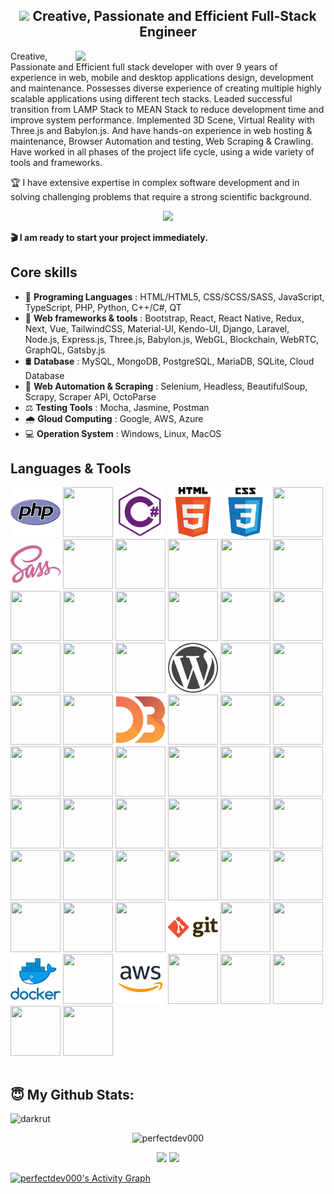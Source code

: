 <h2 align="center"><img src="https://media.giphy.com/media/hvRJCLFzcasrR4ia7z/giphy.gif" width="28"> Creative, Passionate and Efficient Full-Stack Engineer</h2>
<p>
<p>
  <img align="right" width="400" src="https://camo.githubusercontent.com/fa73289736064aba480d0708da37d7aa183a8c3e2bcc2f58c54285a3bbbeecc1/68747470733a2f2f7777772e61616c7068612e6e65742f77702d636f6e74656e742f75706c6f6164732f323032302f31322f66756c6c2d737461636b2d646576656c6f706d656e742e676966" />
<!--   <img width="40%" src="https://www.manageengine.com/images/msp-banner.svg" /> -->
</p>
<!-- <p align="center"><img src="https://scopetech.sa/static/media/react2.bd316a31.gif" /></p> -->
<!-- <p align="center"><img src="https://www.sithcomputers.com/wp-content/uploads/2021/02/Full-Stack-Developer-1.gif" /></p> -->
<p>
 Creative, Passionate and Efficient full stack developer with over 9 years of experience in web, mobile and desktop applications design, development and maintenance. Possesses diverse experience of creating multiple highly scalable applications using different tech stacks. Leaded successful transition from LAMP Stack to MEAN Stack to reduce development time and improve system performance. Implemented 3D Scene, Virtual Reality with Three.js and Babylon.js. And have hands-on experience in web hosting & maintenance, Browser Automation and testing, Web Scraping & Crawling. Have worked in all phases of the project life cycle, using a wide variety of tools and frameworks.
</p>
<p>🏆 I have extensive expertise in complex software development and in solving challenging problems that require a strong scientific background.</p>
</p>
<p align="center">
  <a href="https://github.com/perfectdev000"><img src="https://readme-typing-svg.herokuapp.com/?lines=Creative,%20Passionate%20and%20Efficient%20Full-Stack%20Software%20engineer;9+%2B%20years%20of%20hands-on%20experience;&center=true&width=800&height=45"></a>
</p>

<!--<b> 📝 Please check <a href="https://cvdesignr.com/p/618960fde7a23">My Resume</a></b>-->

<b> 🎬 I am ready to start your project immediately.</b>
## Core skills
- 💽 <b>Programing Languages</b> : HTML/HTML5, CSS/SCSS/SASS, JavaScript, TypeScript, PHP, Python, C++/C#, QT
- 📗 <b>Web frameworks & tools</b> : Bootstrap, React, React Native, Redux, Next, Vue, TailwindCSS, Material-UI, Kendo-UI, Django, Laravel, Node.js, Express.js, Three.js, Babylon.js, WebGL, Blockchain, WebRTC, GraphQL, Gatsby.js
- 🛢 <b>Database</b> : MySQL, MongoDB, PostgreSQL, MariaDB, SQLite, Cloud Database
- 🛵 <b>Web Automation & Scraping</b> : Selenium, Headless, BeautifulSoup, Scrapy, Scraper API, OctoParse
- ⚖ <b>Testing Tools</b> : Mocha, Jasmine, Postman
- 🌧 <b>Gloud Computing</b> : Google, AWS, Azure
- 💻 <b>Operation System</b> : Windows, Linux, MacOS
<!--<p align="center" style="margin-bottom: 10px;"><img src="https://github-profile-trophy.vercel.app/?username=perfectdev000&column=7&theme=onedark"/></p>-->
## Languages & Tools
<!-- programing languages -->
<code><img height="80" width="80" src="https://raw.githubusercontent.com/github/explore/80688e429a7d4ef2fca1e82350fe8e3517d3494d/topics/php/php.png"></code>
<code><img height="80" width="80" src="https://www.joinideas.org/wp-content/uploads/2017/06/python-logo.png"></code>
<code><img height="80" width="80" src="https://raw.githubusercontent.com/devicons/devicon/master/icons/csharp/csharp-line.svg"></code>
<code><img height="80" width="80" src="https://raw.githubusercontent.com/github/explore/80688e429a7d4ef2fca1e82350fe8e3517d3494d/topics/html/html.png"></code>
<code><img height="80" width="80" src="https://raw.githubusercontent.com/devicons/devicon/master/icons/css3/css3-original-wordmark.svg"></code>
<code><img height="80" width="80" src="https://www.mayurpatil.com/wp-content/uploads/2021/04/js.jpg"></code>
<code><img height="80" width="80" src="https://raw.githubusercontent.com/github/explore/80688e429a7d4ef2fca1e82350fe8e3517d3494d/topics/sass/sass.png"></code>
<code><img height="80" width="80" src="https://howtodoinjava.com/wp-content/uploads/jquery_logo.png"></code>
<code><img height="80" width="80" src="https://www.pikpng.com/pngl/m/217-2172365_bootstrap-featured-image-bootstrap-3-logo-png-clipart.png"></code>
<code><img height="80" width="80" src="https://miro.medium.com/max/609/1*8lKzkDJVWuVbqumysxMRYw.png"></code>
<code><img height="80" width="80" src="https://www.cloudcms.com/images/quickstarts/react/react.df70b005.png"></code>
<code><img height="80" width="80" src="https://toppng.com/uploads/preview/react-native-svg-transformer-allows-you-import-svg-aperture-science-innovators-logo-11562851994zqcpwozsvy.png"></code>
<code><img height="80" width="80" src="https://upload.wikimedia.org/wikipedia/commons/4/49/Redux.png"></code>
<code><img height="80" width="80" src="https://www.drupal.org/files/project-images/nextjs-drupal.jpg"></code>
<code><img height="80" width="80" src="https://cdn.icon-icons.com/icons2/2415/PNG/512/vuejs_original_wordmark_logo_icon_146305.png"></code>
<code><img height="80" width="80" src="https://miro.medium.com/max/1400/1*Smbj_VLH7JRp9GhLaKyiUQ.png"></code>
<code><img height="80" width="80" src="https://images.wondershare.com/mockitt/ant-design/ant-design.jpg"></code>
<code><img height="80" width="80" src="https://btihen.me/post_ruby_rails/rails_6_1_tailwind_2_0_alpinejs/featured.png"></code><!-- Back-end side -->
<code><img height="80" width="80" src="https://www.secret-source.eu/wp-content/uploads/2017/11/Laravel-logo.jpg"></code>
<code><img height="80" width="80" src="https://icon-library.com/images/node-js-icon/node-js-icon-8.jpg"></code>
<code><img height="80" width="80" src="https://miro.medium.com/max/1400/1*q9myzo5Au8OfsaSrCodNmw.png"></code>
<code><img height="80" width="80" src="https://raw.githubusercontent.com/github/explore/80688e429a7d4ef2fca1e82350fe8e3517d3494d/topics/wordpress/wordpress.png"></code>
<code><img height="80" width="80" src="https://web-creator.ru/uploads/Page/59/codeigniter.svg"></code>
<code><img height="80" width="80" src="https://www.pngjoy.com/pngl/267/5122810_shopify-logo-square-pos-hardware-bundle-star-micronics.png"></code><!-- WebGl, three.js, graphql,  -->
<code><img height="80" width="80" src="https://bachasoftware.com/wp-content/uploads/2020/07/icon_2-1.png"></code>
<code><img height="80" width="80" src="https://blogs.windows.com/wp-content/uploads/mswbprod/sites/3/2018/05/b58474ab97a2708346422fe7ce30c15e.png"></code>
<code><img height="80" width="80" src="https://raw.githubusercontent.com/devicons/devicon/master/icons/d3js/d3js-original.svg"></code>
<code><img height="80" width="80" src="https://topbestalternative.com/wp-content/uploads/2020/04/webgl-logo.png"></code>
<code><img height="80" width="80" src="https://www.chartjs.org/media/logo-title.svg"></code>
<code><img height="80" width="80" src="https://webrtc.github.io/webrtc-org/assets/images/webrtc-logo-vert-retro-255x305.png"></code>
<code><img height="80" width="80" src="https://graphql.org/img/brand/logos/logo-stacked.svg"></code><!-- DataBase -->
<code><img height="80" width="80" src="https://thumb.tildacdn.com/tild3635-3764-4263-b232-323639316131/-/format/webp/MySQL.png"></code>
<code><img height="80" width="80" src="https://www.opc-router.de/wp-content/uploads/2018/03/icon_sqlite_Database_128.png"></code>
<code><img height="80" width="80" src="https://d1q6f0aelx0por.cloudfront.net/product-logos/library-postgres-logo.png"></code>
<code><img height="80" width="80" src="https://static.javatpoint.com/mongodb/images/mongodb-tutorial.jpg"></code>
<code><img height="80" width="80" src="https://i.dlpng.com/static/png/7018427_preview.png"></code>
<code><img height="80" width="80" src="https://devops.com.vn/wp-content/uploads/2021/02/firebase.png"></code>
<code><img height="80" width="80" src="https://c7.alamy.com/comp/2B030PD/blockchain-crypto-currency-vector-logo-template-2B030PD.jpg"></code>
<code><img height="80" width="80" src="https://www.logopik.com/wp-content/uploads/edd/2018/07/Bitcoin-Logo-PNG.png"></code>
<code><img height="80" width="80" src="https://image.pngaaa.com/739/795739-middle.png"></code>
<code><img height="80" width="80" src="https://thumbs.dreamstime.com/b/bsv-binance-crypto-coins-cryptocurrency-logo-market-emblem-icos-tokens-134850916.jpg"></code>
<code><img height="80" width="80" src="https://cdn5.vectorstock.com/i/thumb-large/14/24/ltc-litecoin-the-logo-of-money-or-market-emblem-vector-23711424.jpg"></code><!-- Automation scraping -->
<code><img height="80" width="80" src="https://techcanvass.com/automation-blog/wp-content/uploads/2018/05/Selenium-Logo.png"></code>
<code><img height="80" width="80" src="https://hwk0702.github.io/img/bs.png"></code>
<code><img height="80" width="80" src="https://discoversdkcdn.azureedge.net/runtimecontent/companyfiles/6617/2328/thumbnail.png?v131141820642441697"></code>
<code><img height="80" width="80" src="https://res.cloudinary.com/hevo/image/upload/f_auto,q_auto/f_auto,q_auto/$wpsize_!_cld_full!,w_200,h_200,c_scale/v1612595736/hevo-learn/ScraperAPI.png"></code>
<code><img height="80" width="80" src="https://www.insightplatforms.com/wp-content/uploads/2019/07/Octoparse_logo.png"></code>
<code><img height="80" width="80" src="https://res.cloudinary.com/crunchbase-production/image/upload/c_lpad,h_170,w_170,f_auto,b_white,q_auto:eco,dpr_1/v1456673892/hq7ofzbkyjdf7jrthr2d.jpg"></code><!-- Testing tool -->
<code><img height="80" width="80" src="https://camo.githubusercontent.com/58045a79a69afea4cab1cea6def6d911fba3956cf5fd683addf41c032aa64088/68747470733a2f2f636c6475702e636f6d2f78465646784f696f41552e737667"></code>
<code><img height="80" width="80" src="https://cdn.icon-icons.com/icons2/2415/PNG/512/jasmine_plain_wordmark_logo_icon_146461.png"></code>
<code><img height="80" width="80" src="https://thumb.tildacdn.com/tild3061-6661-4632-b639-316134306538/-/format/webp/postman.png"></code><!-- git, cloud, OS -->
<code><img height="80" width="80" src="https://raw.githubusercontent.com/github/explore/80688e429a7d4ef2fca1e82350fe8e3517d3494d/topics/git/git.png"></code>
<code><img height="80" width="80" src="https://www.vhv.rs/dpng/d/464-4644573_github-logo-png-github-transparent-png.png"></code>
<code><img height="80" width="80" src="https://blog.savoirfairelinux.com/en-ca/wp-content/uploads/sites/2/2017/11/GitLab.png"></code>
<code><img height="80" width="80" src="https://raw.githubusercontent.com/github/explore/80688e429a7d4ef2fca1e82350fe8e3517d3494d/topics/docker/docker.png" ></code>
<code><img height="80" width="80" src="https://www.clipartmax.com/png/full/180-1808096_cloud-computing-free-icon-cloud-computing-icon-png.png" ></code>
<code><img height="80" width="80" src="https://raw.githubusercontent.com/github/explore/80688e429a7d4ef2fca1e82350fe8e3517d3494d/topics/aws/aws.png"></code>
<code><img height="80" width="80" src="https://www.nginx.com/wp-content/uploads/2017/12/Google-Cloud-Logo-Main.svg"></code>
<code><img height="80" width="80" src="https://www.business.com/images/rz/5aea2ba792a3a4a64d8b4576/Azure-Logo1.png"></code>
<code><img height="80" width="80" src="https://icons.iconarchive.com/icons/yootheme/social-bookmark/256/social-windows-box-icon.png" ></code>
<code><img height="80" width="80" src="https://www.freeiconspng.com/uploads/linux-icon-19.png" ></code>
<code><img height="80" width="80" src="https://freepngimg.com/thumb/mac_os_x/6-2-os-x-free-download-png.png" ></code>
<br><br>
## <b>😇 My Github Stats</b>:
<p align="left"><img src="https://komarev.com/ghpvc/?username=perfectdev000&label=Profile%20views&color=0e75b6&style=flat" alt="darkrut" /> </p>
<p align="center" style="margin-bottom: 10px;"><img src="https://github-profile-trophy.vercel.app/?username=perfectdev000&column=7&theme=onedark" alt="perfectdev000" /></p>
<p align="center">
  <img src = "https://github-readme-stats.vercel.app/api?username=perfectdev000&show_icons=true&include_all_commits=true&count_private=true&theme=tokyonight"> 
  <img src = "https://github-readme-stats.vercel.app/api/top-langs/?username=perfectdev000&langs_count=8&layout=compact&theme=tokyonight&include_all_commits=true">
</p>
<a href="https://github.com/perfectdev000/perfectdev000">
  <img alt="perfectdev000's Activity Graph" src="https://activity-graph.herokuapp.com/graph?username=perfectdev000&bg_color=22222E&color=DDDD66&line=00FFFF&point=0000FF"/>
</a>
  
</p>
</details>
<!--
<div align="center">
<h2> Connect with me <img src='https://raw.githubusercontent.com/ShahriarShafin/ShahriarShafin/main/Assets/handshake.gif' width="100px"></h2>
<p>
Email: darkrut22@gmail.com<br/>
</p>
</div>
-->
